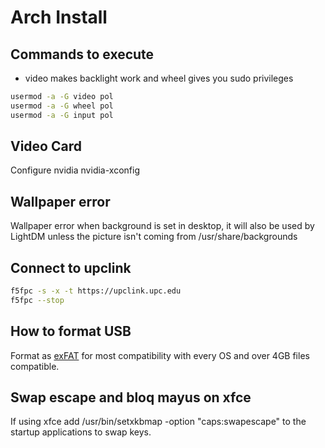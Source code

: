 # Arch Install

## Commands to execute
- video makes backlight work and wheel gives you sudo privileges


```bash
usermod -a -G video pol
usermod -a -G wheel pol
usermod -a -G input pol
```
## Video Card
Configure nvidia nvidia-xconfig

## Wallpaper error
Wallpaper error when background is set in desktop, it will also be used by
LightDM unless the picture isn't coming from /usr/share/backgrounds

## Connect to upclink
```bash
f5fpc -s -x -t https://upclink.upc.edu
f5fpc --stop
```

## How to format USB
Format as [exFAT](https://www.howtogeek.com/73178/what-file-system-should-i-use-for-my-usb-drive/#:~:text=File%20systems%20are%20the%20sort,run%20into%20others%20on%20occasion.) for most compatibility with every OS and over 4GB files compatible.

## Swap escape and bloq mayus on xfce
If using xfce add /usr/bin/setxkbmap -option "caps:swapescape" to the startup applications to swap keys.
